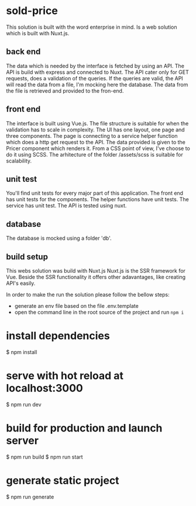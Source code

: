 
# sold-price
This solution is built with the word enterprise in mind.
Is a web solution which is built with Nuxt.js.

## back end
The data which is needed by the interface is fetched by using an API.
The API is build with express and connected to Nuxt.
The API cater only for GET requests, does a validation of the queries.
If the queries are valid, the API will read the data from a file, I'm mocking here the database.
The data from the file is retrieved and provided to the fron-end.

## front end
The interface is built using Vue.js.
The file structure is suitable for when the validation has to scale in complexity.
The UI has one layout, one page and three components.
The page is connecting to a service helper function which does a http get request to the API.
The data provided is given to the Pricer component which renders it.
From a CSS point of view, I've choose to do it using SCSS. The arhitecture of the folder /assets/scss is suitable for scalability.

## unit test
You'll find unit tests for every major part of this application.
The front end has unit tests for the components.
The helper functions have unit tests.
The service has unit test.
The API is tested using nuxt.

## database
The database is mocked using a folder 'db'.

## build setup
This webs solution was build with Nuxt.js
Nuxt.js is the SSR framework for Vue. Beside the SSR functionality it offers other adavantages, like creating API's easily.

In order to make the run the solution please follow the bellow steps:
- generate an env file based on the file .env.template
- open the command line in the root source of the project and run `npm i`

# install dependencies
$ npm install

# serve with hot reload at localhost:3000
$ npm run dev

# build for production and launch server
$ npm run build
$ npm run start

# generate static project
$ npm run generate

